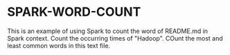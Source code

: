 # SPARK-WORD-COUNT
This is an example of using Spark to count the word of README.md in Spark context.
Count the occurring times of "Hadoop".
COunt the most and least common words in this text file. 
